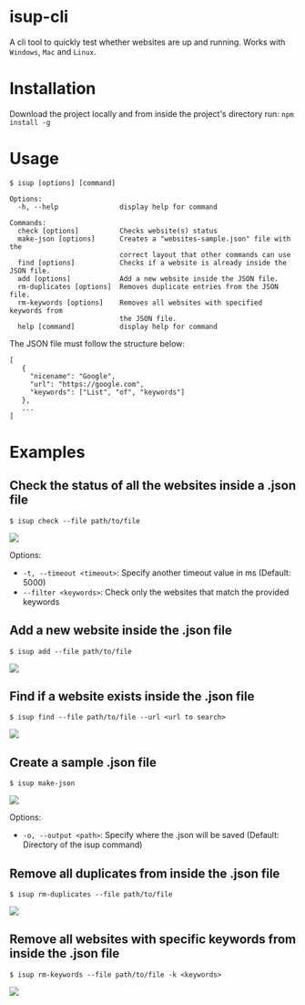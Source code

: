 # isup-cli
A cli tool to quickly test whether websites are up and running. Works with `Windows`, `Mac` and `Linux`.

# Installation
Download the project locally and from inside the project's directory run:
`npm install -g`

# Usage
```
$ isup [options] [command]

Options:
  -h, --help               display help for command

Commands:
  check [options]          Checks website(s) status
  make-json [options]      Creates a "websites-sample.json" file with the
                           correct layout that other commands can use
  find [options]           Checks if a website is already inside the JSON file.
  add [options]            Add a new website inside the JSON file.
  rm-duplicates [options]  Removes duplicate entries from the JSON file.
  rm-keywords [options]    Removes all websites with specified keywords from
                           the JSON file.
  help [command]           display help for command
```

The JSON file must follow the structure below:
```
[
   {
     "nicename": "Google",
     "url": "https://google.com",
     "keywords": ["List", "of", "keywords"]
   },
   ...
]
```

# Examples

## Check the status of all the websites inside a .json file

``` 
$ isup check --file path/to/file 
```

![](https://i.imgur.com/I8JoQMf.png)

Options:
- `-t, --timeout <timeout>`: Specify another timeout value in ms (Default: 5000)
- `--filter <keywords>`: Check only the websites that match the provided keywords


## Add a new website inside the .json file

``` 
$ isup add --file path/to/file 
```

![](https://i.imgur.com/nrlowWU.png)


## Find if a website exists inside the .json file

``` 
$ isup find --file path/to/file --url <url to search>
```

![](https://i.imgur.com/MthoLOT.png)


## Create a sample .json file

``` 
$ isup make-json
```

![](https://i.imgur.com/9skSvBW.png)

Options:
- `-o, --output <path>`: Specify where the .json will be saved (Default: Directory of the isup command)


## Remove all duplicates from inside the .json file

``` 
$ isup rm-duplicates --file path/to/file
```

![](https://i.imgur.com/jljtKW2.png)


## Remove all websites with specific keywords from inside the .json file

``` 
$ isup rm-keywords --file path/to/file -k <keywords>
```

![](https://i.imgur.com/KUVnVme.png)
